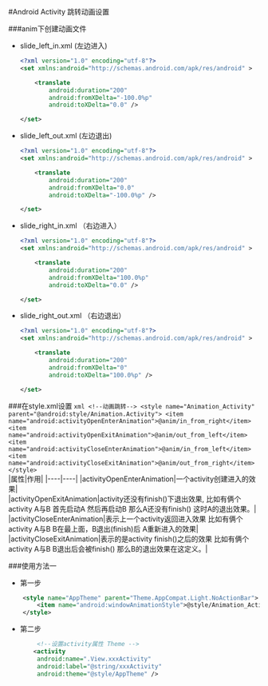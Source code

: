 #Android Activity 跳转动画设置 

###anim下创建动画文件

- slide_left_in.xml  (左边进入)
    ```xml
    <?xml version="1.0" encoding="utf-8"?>
    <set xmlns:android="http://schemas.android.com/apk/res/android" >
    
        <translate
            android:duration="200"
            android:fromXDelta="-100.0%p"
            android:toXDelta="0.0" />
    
    </set>
    ```
- slide_left_out.xml  (左边退出)
    ```xml
    <?xml version="1.0" encoding="utf-8"?>
    <set xmlns:android="http://schemas.android.com/apk/res/android" >
    
        <translate
            android:duration="200"
            android:fromXDelta="0.0"
            android:toXDelta="-100.0%p" />
    
    </set>
    ```    
- slide_right_in.xml  （右边进入）

    ```xml
    <?xml version="1.0" encoding="utf-8"?>
    <set xmlns:android="http://schemas.android.com/apk/res/android" >
    
        <translate
            android:duration="200"
            android:fromXDelta="100.0%p"
            android:toXDelta="0.0" />
    
    </set>
    ```
- slide_right_out.xml  （右边退出）
    ```xml
    <?xml version="1.0" encoding="utf-8"?>
    <set xmlns:android="http://schemas.android.com/apk/res/android" >
    
        <translate
            android:duration="200"
            android:fromXDelta="0"
            android:toXDelta="100.0%p" />
    
    </set>
    ```
###在style.xml设置
    ```xml
        <!--动画跳转-->
        <style name="Animation_Activity"
            parent="@android:style/Animation.Activity">
            <item name="android:activityOpenEnterAnimation">@anim/in_from_right</item>
            <item name="android:activityOpenExitAnimation">@anim/out_from_left</item>
            <item name="android:activityCloseEnterAnimation">@anim/in_from_left</item>
            <item name="android:activityCloseExitAnimation">@anim/out_from_right</item>
        </style>
    ```    
 |属性|作用|
 |----|----|
 |activityOpenEnterAnimation|一个activity创建进入的效果|   
 |activityOpenExitAnimation|activity还没有finish()下退出效果, 比如有俩个activity A与B 首先启动A 然后再启动B 那么A还没有finish()  这时A的退出效果。|   
 |activityCloseEnterAnimation|表示上一个activity返回进入效果 比如有俩个activity A与B  B在最上面，B退出(finish)后 A重新进入的效果|   
 |activityCloseExitAnimation|表示的是activity finish()之后的效果 比如有俩个activity A与B B退出后会被finish() 那么B的退出效果在这定义。|   
 
 
###使用方法一
- 第一步
```xml
    <style name="AppTheme" parent="Theme.AppCompat.Light.NoActionBar">
        <item name="android:windowAnimationStyle">@style/Animation_Activity</item>
    </style>
```
- 第二步

```xml
        <!--设置activity属性 Theme -->
       <activity
        android:name=".View.xxxActivity"
        android:label="@string/xxxActivity"
        android:theme="@style/AppTheme" /> 
```





    
    
